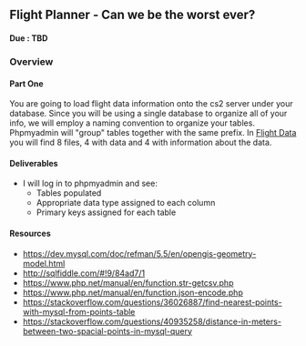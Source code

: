 ## Flight Planner - Can we be the worst ever?
#### Due : TBD

### Overview


#### Part One
You are going to load flight data information onto the cs2 server under your database. Since you will be using a single database to organize all of your info, we will employ a naming convention to organize your tables. Phpmyadmin will "group" tables together with the same prefix. In [Flight Data](./flight_data) you will find 8 files, 4 with data and 4 with information about the data. 


#### Deliverables

- I will log in to phpmyadmin and see:
    - Tables populated
    - Appropriate data type assigned to each column
    - Primary keys assigned for each table

#### Resources

- https://dev.mysql.com/doc/refman/5.5/en/opengis-geometry-model.html
- http://sqlfiddle.com/#!9/84ad7/1
- https://www.php.net/manual/en/function.str-getcsv.php
- https://www.php.net/manual/en/function.json-encode.php
- https://stackoverflow.com/questions/36026887/find-nearest-points-with-mysql-from-points-table
- https://stackoverflow.com/questions/40935258/distance-in-meters-between-two-spacial-points-in-mysql-query
